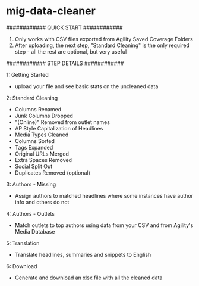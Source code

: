 # mig-data-cleaner

############
QUICK START
############

1. Only works with CSV files exported from Agility Saved Coverage Folders
2. After uploading, the next step, "Standard Cleaning" is the only required step - all the rest are optional, but very useful


############
STEP DETAILS
############

1: Getting Started
  - upload your file and see basic stats on the uncleaned data

2: Standard Cleaning
  - Columns Renamed
  - Junk Columns Dropped
  - "(Online)" Removed from outlet names
  - AP Style Capitalization of Headlines
  - Media Types Cleaned
  - Columns Sorted
  - Tags Expanded
  - Original URLs Merged
  - Extra Spaces Removed
  - Social Split Out
  - Duplicates Removed (optional)

3: Authors - Missing
  - Assign authors to matched headlines where some instances have author info and others do not  

4: Authors - Outlets
  - Match outlets to top authors using data from your CSV and from Agility's Media Database

5: Translation
  - Translate headlines, summaries and snippets to English

6: Download
  - Generate and download an xlsx file with all the cleaned data

